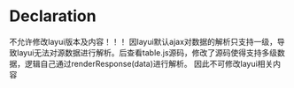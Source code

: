 # Declaration
不允许修改layui版本及内容！！！
因layui默认ajax对数据的解析只支持一级，导致layui无法对源数据进行解析。后查看table.js源码，修改了源码使得支持多级数据，逻辑自己通过renderResponse(data)进行解析。
因此不可修改layui相关内容